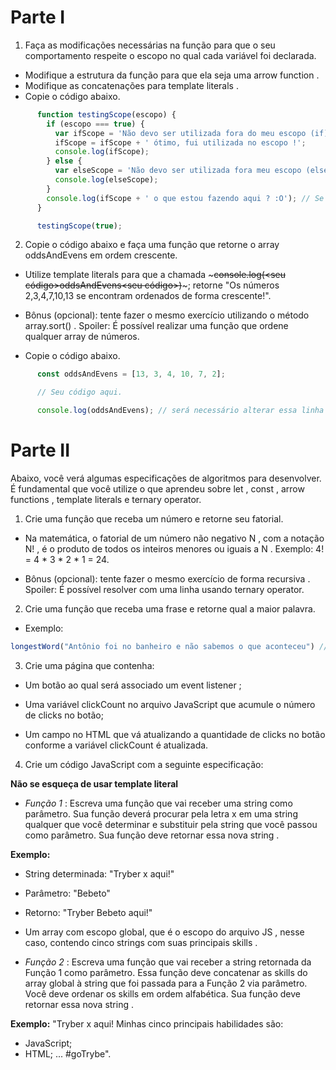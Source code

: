 # Parte I

1. Faça as modificações necessárias na função para que o seu comportamento respeite o escopo no qual cada variável foi declarada.

- Modifique a estrutura da função para que ela seja uma arrow function .
- Modifique as concatenações para template literals .
- Copie o código abaixo.

~~~ javascript
      function testingScope(escopo) {
        if (escopo === true) {
          var ifScope = 'Não devo ser utilizada fora do meu escopo (if)';
          ifScope = ifScope + ' ótimo, fui utilizada no escopo !';
          console.log(ifScope);
        } else {
          var elseScope = 'Não devo ser utilizada fora meu escopo (else)';
          console.log(elseScope);
        }
        console.log(ifScope + ' o que estou fazendo aqui ? :O'); // Se necessário esta linha pode ser removida.
      }

      testingScope(true);
~~~

2. Copie o código abaixo e faça uma função que retorne o array oddsAndEvens em ordem crescente.

- Utilize template literals para que a chamada ~~~console.log(<seu código>oddsAndEvens<seu código>)~~~; retorne "Os números 2,3,4,7,10,13 se encontram ordenados de forma crescente!".

- Bônus (opcional): tente fazer o mesmo exercício utilizando o método array.sort() . Spoiler: É possível realizar uma função que ordene qualquer array de números.

- Copie o código abaixo.

~~~ javascript
      const oddsAndEvens = [13, 3, 4, 10, 7, 2];

      // Seu código aqui.

      console.log(oddsAndEvens); // será necessário alterar essa linha 😉
~~~


# Parte II

Abaixo, você verá algumas especificações de algoritmos para desenvolver. É fundamental que você utilize o que aprendeu sobre let , const , arrow functions , template literals e ternary operator.

1. Crie uma função que receba um número e retorne seu fatorial.

  - Na matemática, o fatorial de um número não negativo N , com a notação N! , é o produto de todos os inteiros menores ou iguais a N . Exemplo: 4! = 4 * 3 * 2 * 1 = 24.

  - Bônus (opcional): tente fazer o mesmo exercício de forma recursiva . Spoiler: É possível resolver com uma linha usando ternary operator.

2. Crie uma função que receba uma frase e retorne qual a maior palavra.

- Exemplo:

~~~ javascript
longestWord("Antônio foi no banheiro e não sabemos o que aconteceu") // retorna 'aconteceu'
~~~

3. Crie uma página que contenha:

- Um botão ao qual será associado um event listener ;

- Uma variável clickCount no arquivo JavaScript que acumule o número de clicks no botão;

- Um campo no HTML que vá atualizando a quantidade de clicks no botão conforme a variável clickCount é atualizada.

4. Crie um código JavaScript com a seguinte especificação:

**Não se esqueça de usar template literal**

- _Função 1_ : Escreva uma função que vai receber uma string como parâmetro. Sua função deverá procurar pela letra x em uma string qualquer que você determinar e substituir pela string que você passou como parâmetro. Sua função deve retornar essa nova string .

**Exemplo:**

- String determinada: "Tryber x aqui!"
- Parâmetro: "Bebeto"
- Retorno: "Tryber Bebeto aqui!"

- Um array com escopo global, que é o escopo do arquivo JS , nesse caso, contendo cinco strings com suas principais skills .

- _Função 2_ : Escreva uma função que vai receber a string retornada da Função 1 como parâmetro. Essa função deve concatenar as skills do array global à string que foi passada para a Função 2 via parâmetro. Você deve ordenar os skills em ordem alfabética. Sua função deve retornar essa nova string .

**Exemplo:** "Tryber x aqui! Minhas cinco principais habilidades são:

- JavaScript;
- HTML; ... #goTrybe".
